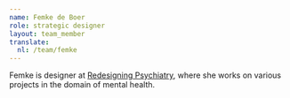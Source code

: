 ```yaml
---
name: Femke de Boer
role: strategic designer
layout: team_member
translate:
  nl: /team/femke
---
```

Femke is designer at [Redesigning Psychiatry], where she works on various
projects in the domain of mental health.

[Redesigning Psychiatry]: https://www.redesigningpsychiatry.org/
